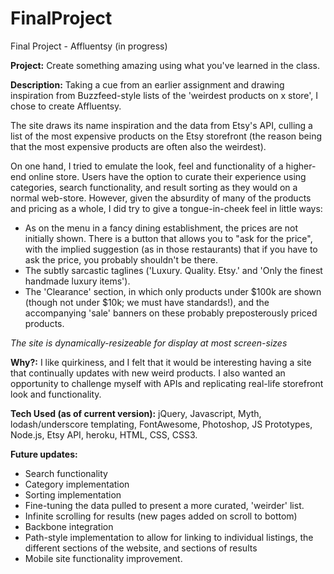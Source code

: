 FinalProject
============

Final Project - Affluentsy (in progress)

**Project:** Create something amazing using what you've learned in the class.

**Description:** Taking a cue from an earlier assignment and drawing inspiration from Buzzfeed-style lists of the 'weirdest products on x store', I chose to create Affluentsy.

The site draws its name inspiration and the data from Etsy's API, culling a list of the most expensive products on the Etsy storefront (the reason being that the most expensive products are often also the weirdest).

On one hand, I tried to emulate the look, feel and functionality of a higher-end online store. Users have the option to curate their experience using categories, search functionality, and result sorting as they would on a normal web-store. However, given the absurdity of many of the products and pricing as a whole, I did try to give a tongue-in-cheek feel in little ways:
  * As on the menu in a fancy dining establishment, the prices are not initially shown. There is a button that allows you to "ask for the price", with the implied suggestion (as in those restaurants) that if you have to ask the price, you probably shouldn't be there.
  * The subtly sarcastic taglines ('Luxury. Quality. Etsy.' and 'Only the finest handmade luxury items').
  * The 'Clearance' section, in which only products under $100k are shown (though not under $10k; we must have standards!), and the accompanying 'sale' banners on these probably preposterously priced products.
  
*The site is dynamically-resizeable for display at most screen-sizes*

**Why?:** I like quirkiness, and I felt that it would be interesting having a site that continually updates with new weird products. I also wanted an opportunity to challenge myself with APIs and replicating real-life storefront look and functionality. 

**Tech Used (as of current version):** jQuery, Javascript, Myth, lodash/underscore templating, FontAwesome, Photoshop, JS Prototypes, Node.js, Etsy API, heroku, HTML, CSS, CSS3.

**Future updates:**
  * Search functionality
  * Category implementation
  * Sorting implementation
  * Fine-tuning the data pulled to present a more curated, 'weirder' list.
  * Infinite scrolling for results (new pages added on scroll to bottom)
  * Backbone integration
  * Path-style implementation to allow for linking to individual listings, the different sections of the website, and sections of results
  * Mobile site functionality improvement.
